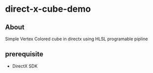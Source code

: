 # direct-x-cube-demo

## About

Simple Vertex Colored cube in directx using HLSL
programable pipline

## prerequisite

- DirectX SDK
